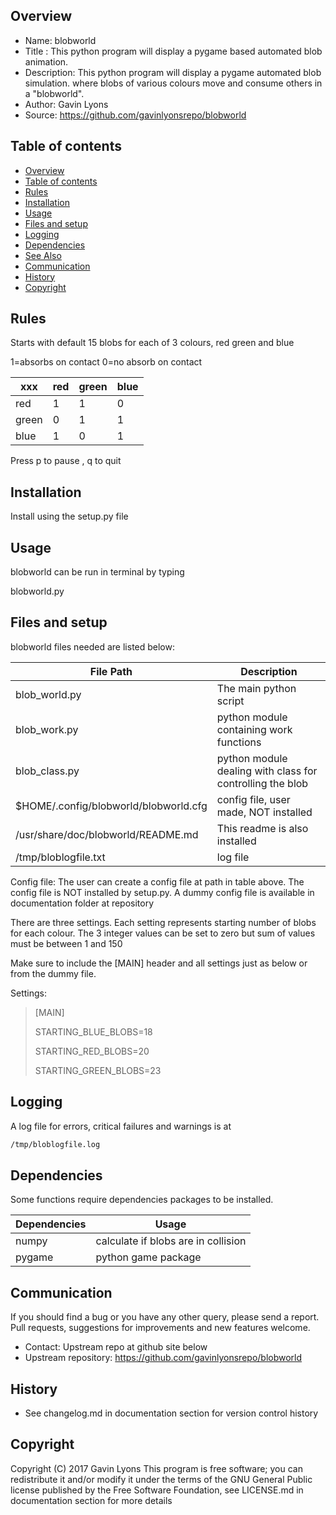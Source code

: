 Overview
--------------------------------------------
* Name: blobworld
* Title : This python program will display a pygame based automated blob animation.
* Description: This python program will display a pygame automated blob simulation.
where blobs of various colours move and consume others in a "blobworld".
* Author: Gavin Lyons
* Source: https://github.com/gavinlyonsrepo/blobworld


Table of contents
---------------------------

  * [Overview](#overview)
  * [Table of contents](#table-of-contents)
  * [Rules](#Rules)
  * [Installation](#installation)
  * [Usage](#usage)
  * [Files and setup](#files-and-setup)
  * [Logging](#logging)
  * [Dependencies](#dependencies)
  * [See Also](#see-also)
  * [Communication](#communication)
  * [History](#history)
  * [Copyright](#copyright)

Rules
--------------
Starts with default 15 blobs for each of 3 colours, red green and blue

1=absorbs on contact 0=no absorb on contact

| xxx   | red | green | blue |
| ---   | --- | ----  | ---- |
| red   | 1   | 1     | 0    |
| green | 0   | 1     | 1    |
| blue  | 1   | 0     | 1    |

Press p to pause , q to quit

Installation
---------------------
Install using the setup.py file

Usage
----------------
blobworld can be run in terminal by typing 

blobworld.py



Files and setup
-------------------------
blobworld files needed are listed below:

| File Path | Description |
| ------ | ------ |
| blob_world.py | The main python script |
| blob_work.py| python module containing work functions |
| blob_class.py | python module dealing with class for controlling the blob |
| $HOME/.config/blobworld/blobworld.cfg | config file, user made, NOT installed |
| /usr/share/doc/blobworld/README.md | This readme is also installed |
| /tmp/bloblogfile.txt | log file |

Config file: The user can create a config file at path in table above.
The config file is NOT installed by setup.py. 
A dummy config file is available in documentation folder at repository

There are three settings. 
Each setting represents starting number of blobs for each colour.
The 3 integer values can be set to zero but sum of values must be between 
1 and 150 


Make sure to include the [MAIN] header and all settings just as below or from the dummy file.

Settings:

>
>[MAIN]
>
>STARTING_BLUE_BLOBS=18
>
>STARTING_RED_BLOBS=20
>
>STARTING_GREEN_BLOBS=23
>


Logging
-----------------
A log file for errors, critical failures and warnings is at 

```sh
/tmp/bloblogfile.log
```

Dependencies
-----------------
Some functions require dependencies packages to be installed.

| Dependencies| Usage |
| ------ | ------ |
| numpy |  calculate if blobs are in collision |
| pygame| python game package |


Communication
-----------
If you should find a bug or you have any other query, 
please send a report.
Pull requests, suggestions for improvements
and new features welcome.
* Contact: Upstream repo at github site below 
* Upstream repository: https://github.com/gavinlyonsrepo/blobworld


History
------------------
* See changelog.md in documentation section for version control history


Copyright
---------
Copyright (C) 2017 Gavin Lyons 
This program is free software; you can redistribute it and/or modify
it under the terms of the GNU General Public license published by
the Free Software Foundation, see LICENSE.md in documentation section 
for more details
